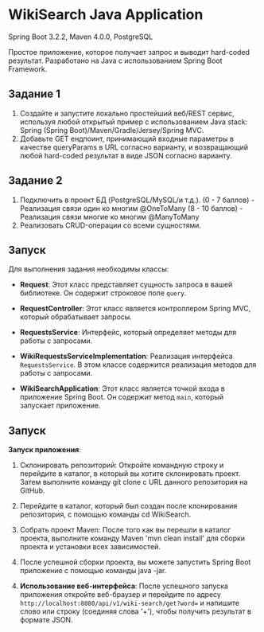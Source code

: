 # WikiSearch Java Application
Spring Boot 3.2.2, Maven 4.0.0, PostgreSQL

Простое приложение, которое получает запрос и выводит hard-coded результат. Разработано на Java с использованием Spring Boot Framework.

## Задание 1

1.  Создайте и запустите локально простейший веб/REST сервис, используя любой открытый пример с использованием Java stack: Spring (Spring Boot)/Maven/Gradle/Jersey/Spring MVC.
2.  Добавьте GET ендпоинт, принимающий входные параметры в качестве queryParams в URL согласно варианту, и возвращающий любой hard-coded результат в виде JSON согласно варианту.

## Задание 2

1. Подключить в проект БД (PostgreSQL/MySQL/и т.д.).
(0 - 7 баллов) - Реализация связи один ко многим @OneToMany
(8 - 10 баллов) - Реализация связи многие ко многим @ManyToMany
2. Реализовать CRUD-операции со всеми сущностями.

## Запуск

Для выполнения задания необходимы классы:
-   **Request**: Этот класс представляет сущность запроса в вашей библиотеке. Он содержит
строковое поле `query`.
    
-   **RequestController**: Этот класс является контроллером Spring MVC, который обрабатывает запросы.

-   **RequestsService**: Интерфейс, который определяет методы для работы с запросами.
    
-   **WikiRequestsServiceImplementation**: Реализация интерфейса `RequestsService`. В этом классе содержится реализация методов для работы с запросами.
    
-   **WikiSearchApplication**: Этот класс является точкой входа в приложение Spring Boot. Он содержит метод `main`, который запускает приложение.

## Запуск
    
  **Запуск приложения**:
1) Склонировать репозиторий: Откройте командную строку и перейдите в каталог, в который вы хотите склонировать проект. Затем выполните команду git clone с URL данного репозитория на GitHub.

2) Перейдите в каталог, который был создан после клонирования репозитория, с помощью команды cd WikiSearch.
   
4) Собрать проект Maven: После того как вы перешли в каталог проекта, выполните команду Maven 'mvn clean install' для сборки проекта и установки всех зависимостей.

5) После успешной сборки проекта, вы можете запустить Spring Boot приложение с помощью команды java -jar.
   
4.  **Использование веб-интерфейса**: После успешного запуска приложения откройте веб-браузер и перейдите по адресу `http://localhost:8080/api/v1/wiki-search/get?word=` и напишите слово или строку (соединяя слова '+'), чтобы получить результат в формате JSON.


